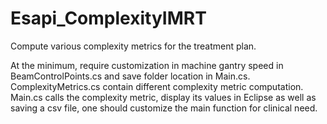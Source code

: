 # Esapi_ComplexityIMRT
Compute various complexity metrics for the treatment plan.

At the minimum, require customization in machine gantry speed in BeamControlPoints.cs and save folder location in Main.cs.
ComplexityMetrics.cs contain different complexity metric computation.
Main.cs calls the complexity metric, display its values in Eclipse as well as saving a csv file, one should customize the main function for clinical need. 
